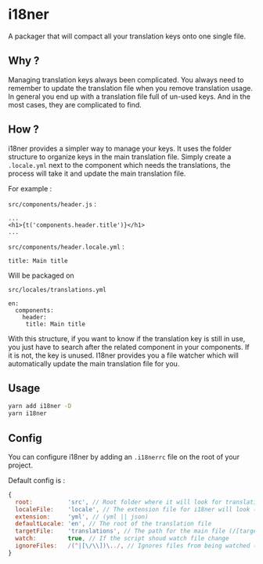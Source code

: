 i18ner
======
A packager that will compact all your translation keys onto one single file.

Why ?
-----
Managing translation keys always been complicated. You always need to remember to update the translation file when you remove translation usage. In general you end up with a translation file full of un-used keys. And in the most cases, they are complicated to find.

How ?
-----

i18ner provides a simpler way to manage your keys. It uses the folder structure to organize keys in the main translation file. Simply create a `.locale.yml` next to the component which needs the translations, the process will take it and update the main translation file.

For example :

`src/components/header.js` :
```
...
<h1>{t('components.header.title')}</h1>
...
```
`src/components/header.locale.yml` :

``
title: Main title
``

Will be packaged on 

`src/locales/translations.yml`

```
en:
  components:
    header:
     title: Main title
```

With this structure, if you want to know if the translation key is still in use, you just have to search after the related component in your components. If it is not, the key is unused.
I18ner provides you a file watcher which will automatically update the main translation file for you.

Usage
-----
```sh
yarn add i18ner -D
yarn i18ner
```

Config
-----
You can configure i18ner by adding an `.i18nerrc` file on the root of your project.

Default config is :
```js
{
  root:          'src', // Root folder where it will look for translation files
  localeFile:    'locale', // The extension file for i18ner will look (*.[localeFile].[extension], in this example *.locale.yml) 
  extension:     'yml', // (yml || json)
  defaultLocale: 'en', // The root of the translation file 
  targetFile:    'translations', // The path for the main file (/[targetFile].[extension], in this example ./translations.yml)
  watch:         true, // If the script shoud watch file change
  ignoreFiles:   /(^|[\/\\])\../, // Ignores files from being watched ( config here https://github.com/paulmillr/chokidar) 
}
```
